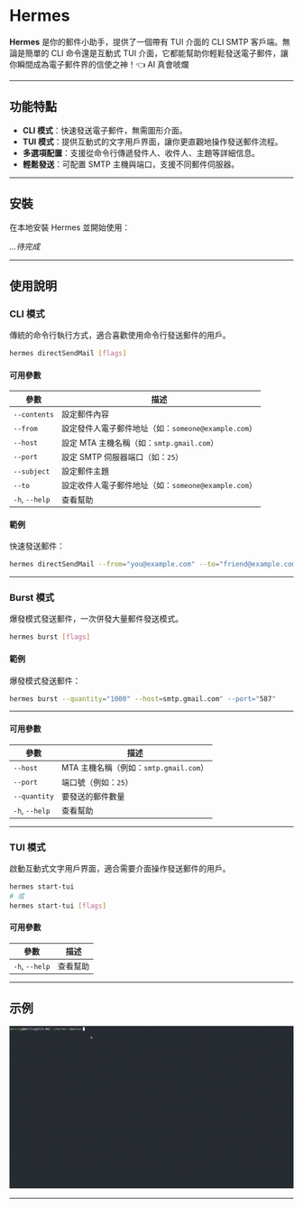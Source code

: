 
# Hermes

**Hermes** 是你的郵件小助手，提供了一個帶有 TUI 介面的 CLI SMTP 客戶端。無論是簡單的 CLI 命令還是互動式 TUI 介面，它都能幫助你輕鬆發送電子郵件，讓你瞬間成為電子郵件界的信使之神！👈 AI 真會唬爛

---

## 功能特點

- **CLI 模式**：快速發送電子郵件，無需圖形介面。
- **TUI 模式**：提供互動式的文字用戶界面，讓你更直觀地操作發送郵件流程。
- **多選項配置**：支援從命令行傳遞發件人、收件人、主題等詳細信息。
- **輕鬆發送**：可配置 SMTP 主機與端口，支援不同郵件伺服器。

---

## 安裝

在本地安裝 Hermes 並開始使用：

*...待完成*

---

## 使用說明

### CLI 模式

傳統的命令行執行方式，適合喜歡使用命令行發送郵件的用戶。

```bash
hermes directSendMail [flags]
```

#### 可用參數

| 參數             | 描述                                           |
|------------------|------------------------------------------------|
| `--contents`     | 設定郵件內容                                   |
| `--from`         | 設定發件人電子郵件地址（如：`someone@example.com`） |
| `--host`         | 設定 MTA 主機名稱（如：`smtp.gmail.com`）        |
| `--port`         | 設定 SMTP 伺服器端口（如：`25`）               |
| `--subject`      | 設定郵件主題                                   |
| `--to`           | 設定收件人電子郵件地址（如：`someone@example.com`） |
| `-h`, `--help`   | 查看幫助                                       |

#### 範例

快速發送郵件：

```bash
hermes directSendMail --from="you@example.com" --to="friend@example.com" --subject="Hello" --contents=Hello from Hermes!" --host=smtp.gmail.com" --port="587"
```

---

### Burst 模式

爆發模式發送郵件，一次併發大量郵件發送模式。

```bash
hermes burst [flags]
```

#### 範例

爆發模式發送郵件：

```bash
hermes burst --quantity="1000" --host=smtp.gmail.com" --port="587"
```

---

#### 可用參數

| 參數               | 描述                                         |
|--------------------|----------------------------------------------|
| `--host`           | MTA 主機名稱（例如：`smtp.gmail.com`）         |
| `--port`           | 端口號（例如：`25`）                          |
| `--quantity`       | 要發送的郵件數量                              |
| `-h`, `--help`     | 查看幫助                                     |

---

### TUI 模式

啟動互動式文字用戶界面，適合需要介面操作發送郵件的用戶。

```bash
hermes start-tui
# 或
hermes start-tui [flags]
```

#### 可用參數

| 參數             | 描述     |
|------------------|----------|
| `-h`, `--help`   | 查看幫助 |

---

## 示例

![Demo](./assets/imgs/hermes.gif)

---
